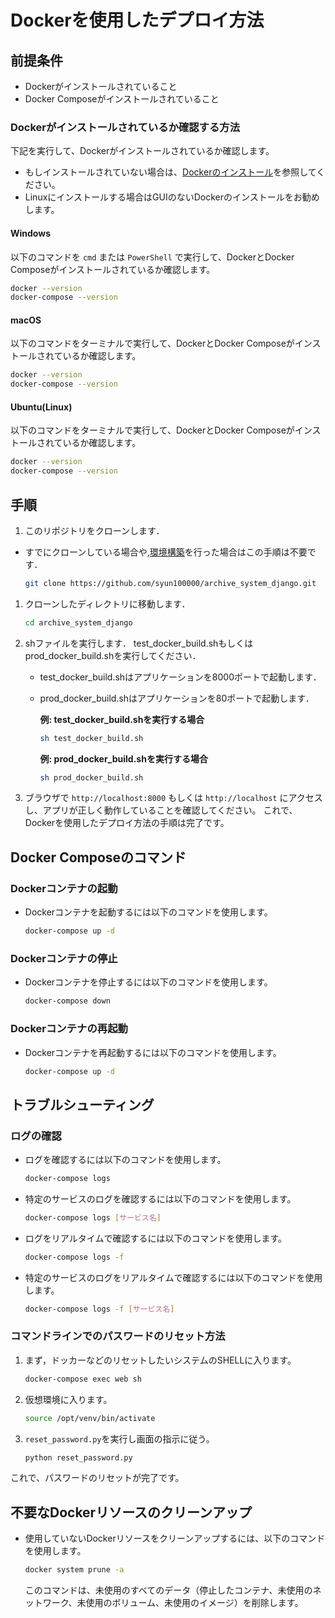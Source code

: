 # Dockerを使用したデプロイ方法

## 前提条件
- Dockerがインストールされていること
- Docker Composeがインストールされていること
### Dockerがインストールされているか確認する方法
下記を実行して、Dockerがインストールされているか確認します。
- もしインストールされていない場合は、[Dockerのインストール](https://docs.docker.com/get-docker/)を参照してください。
 - Linuxにインストールする場合はGUIのないDockerのインストールをお勧めします。
#### Windows

以下のコマンドを `cmd` または `PowerShell` で実行して、DockerとDocker Composeがインストールされているか確認します。

```sh
docker --version
docker-compose --version
```

#### macOS

以下のコマンドをターミナルで実行して、DockerとDocker Composeがインストールされているか確認します。

```sh
docker --version
docker-compose --version
```

#### Ubuntu(Linux)

以下のコマンドをターミナルで実行して、DockerとDocker Composeがインストールされているか確認します。

```sh
docker --version
docker-compose --version
```

## 手順

1. このリポジトリをクローンします．
- すでにクローンしている場合や,[環境構築](../doc/install.md)を行った場合はこの手順は不要です．
   ```sh
   git clone https://github.com/syun100000/archive_system_django.git
    ```

1. クローンしたディレクトリに移動します．
    ```sh
    cd archive_system_django
    ```
2. shファイルを実行します．
    test_docker_build.shもしくはprod_docker_build.shを実行してください．
    - test_docker_build.shはアプリケーションを8000ポートで起動します．
    - prod_docker_build.shはアプリケーションを80ポートで起動します．

        **例: test_docker_build.shを実行する場合**
        ```sh
        sh test_docker_build.sh
        ``` 
        **例: prod_docker_build.shを実行する場合**
        ```sh
        sh prod_docker_build.sh
        ```

3. ブラウザで `http://localhost:8000` もしくは `http://localhost` にアクセスし、アプリが正しく動作していることを確認してください。
これで、Dockerを使用したデプロイ方法の手順は完了です。

## Docker Composeのコマンド
### Dockerコンテナの起動
- Dockerコンテナを起動するには以下のコマンドを使用します。
    ```sh
    docker-compose up -d
    ```

### Dockerコンテナの停止
- Dockerコンテナを停止するには以下のコマンドを使用します。
    ```sh
    docker-compose down
    ```

### Dockerコンテナの再起動
- Dockerコンテナを再起動するには以下のコマンドを使用します。
    ```sh
    docker-compose up -d
    ```

## トラブルシューティング
### ログの確認
- ログを確認するには以下のコマンドを使用します。
    ```sh
    docker-compose logs
    ```
- 特定のサービスのログを確認するには以下のコマンドを使用します。
    ```sh
    docker-compose logs [サービス名]
    ```
- ログをリアルタイムで確認するには以下のコマンドを使用します。
    ```sh
    docker-compose logs -f
    ```
- 特定のサービスのログをリアルタイムで確認するには以下のコマンドを使用します。
    ```sh
    docker-compose logs -f [サービス名]
    ```

### コマンドラインでのパスワードのリセット方法

1. まず，ドッカーなどのリセットしたいシステムのSHELLに入ります。

    ```sh
    docker-compose exec web sh
    ```
2. 仮想環境に入ります。

    ```sh
    source /opt/venv/bin/activate
    ```

3. `reset_password.py`を実行し画面の指示に従う。

    ```sh
    python reset_password.py
    ```

これで、パスワードのリセットが完了です。


## 不要なDockerリソースのクリーンアップ

 - 使用していないDockerリソースをクリーンアップするには、以下のコマンドを使用します。

    ```sh
    docker system prune -a
    ```

    このコマンドは、未使用のすべてのデータ（停止したコンテナ、未使用のネットワーク、未使用のボリューム、未使用のイメージ）を削除します。

